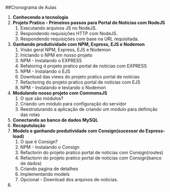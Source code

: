 ##Cronograma de Aulas

1. **Conhecendo a tecnologia**
2. **Projeto Pratico - Primeiros passos para Portal de Noticias com NodeJS**
   1. Executando arquivos JS no NodeJS. 
   2. Respondendo requisições HTTP com NodeJS.
   3. Respondendo requisições com base na URL requisitada.
3. **Ganhando produtividade com NPM, Express, EJS e Nodemon**
   1. Visão geral NPM, Express, EJS e Nodemon
   2. Iniciando o NPM em nosso projeto
   3. NPM - Instalando o EXPRESS
   4. Refatoring d projeto pratico portal de noticias com EXPRESS
   5. NPM - Instalando o EJS
   6. Download das views do projeto pratico portal de notícias
   7. Refactoring do projeto pratico portal de notícias com EJS
   8. NPM - Instalando e testando o Nodemon
4. **Modulando nosso projeto com CommonsJS**
   1. O que são módulos?
   2. Criando um módulo para configuração do servidor
   3. Reestruturando a aplicação de criando um módulo para definição das rotas
5. **Conectando ao banco de dados MySQL**
6. **Recaputulação**
7. **Models e ganhando produtividade com Consign(sucessor do Express-load)**
   1. O que é Consign?
   2. NPM - Instalando o Consign
   3. Refactorin do projeto pratico portal de noticias com Consign(routes)
   4. Refactorin do projeto pratico portal de noticias com Consign(banco de dados)
   5. Criando pagina de detalhes
   6. Implementando models
   7. Opcional - Download dos arquivos de noticias.
8. 